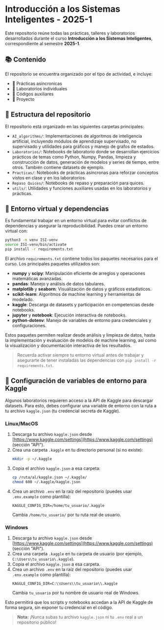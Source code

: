 # Introducción a los Sistemas Inteligentes - 2025-1

Este repositorio reúne todas las prácticas, talleres y laboratorios desarrollados durante el curso **Introducción a los Sistemas Inteligentes**, correspondiente al semestre **2025-1**.

## 📚 Contenido

El repositorio se encuentra organizado por el tipo de actividad, e incluye:

- 🧠 Prácticas asíncronicas
- 🧪 Laboratorios individuales
- 📄 Códigos auxiliares
- 🤖 Proyecto

## 📁 Estructura del repositorio

El repositorio está organizado en las siguientes carpetas principales:

- `AI_algorithms/`: Implementaciones de algoritmos de inteligencia artificial, incluyendo módulos de aprendizaje supervisado, no supervisado y utilidades para gráficos y manejo de grafos de estados.
- `Laboratorios/`: Notebooks de laboratorio donde se desarrollan ejercicios prácticos de temas como Python, Numpy, Pandas, limpieza y construcción de datos, generación de modelos y series de tiempo, entre otros. También contiene datasets de ejemplo.
- `Practicas/`: Notebooks de prácticas asíncronas para reforzar conceptos vistos en clase y en los laboratorios.
- `Repaso Quices/`: Notebooks de repaso y preparación para quices.
- `utils/`: Utilidades y funciones auxiliares usadas en los laboratorios y prácticas.

## 🐍 Entorno virtual y dependencias

Es fundamental trabajar en un entorno virtual para evitar conflictos de dependencias y asegurar la reproducibilidad. Puedes crear un entorno virtual con:

```bash
python3 -m venv ISI-venv
source ISI-venv/bin/activate
pip install -r requirements.txt
```

El archivo `requirements.txt` contiene todos los paquetes necesarios para el curso. Los principales paquetes utilizados son:

- **numpy** y **scipy**: Manipulación eficiente de arreglos y operaciones matemáticas avanzadas.
- **pandas**: Manejo y análisis de datos tabulares.
- **matplotlib** y **seaborn**: Visualización de datos y gráficos estadísticos.
- **scikit-learn**: Algoritmos de machine learning y herramientas de modelado.
- **kaggle**: Descarga de datasets y participación en competencias desde notebooks.
- **jupyter** y **notebook**: Ejecución interactiva de notebooks.
- **python-dotenv**: Manejo de variables de entorno para credenciales y configuraciones.

Estos paquetes permiten realizar desde análisis y limpieza de datos, hasta la implementación y evaluación de modelos de machine learning, así como la visualización y documentación interactiva de los resultados.

> Recuerda activar siempre tu entorno virtual antes de trabajar y asegurarte de tener instaladas las dependencias con `pip install -r requirements.txt`.

## 🔑 Configuración de variables de entorno para Kaggle

Algunos laboratorios requieren acceso a la API de Kaggle para descargar datasets. Para esto, debes configurar una variable de entorno con la ruta a tu archivo `kaggle.json` (tu credencial secreta de Kaggle).

### Linux/MacOS
1. Descarga tu archivo `kaggle.json` desde [https://www.kaggle.com/settings](https://www.kaggle.com/settings) (sección "API").
2. Crea una carpeta `.kaggle` en tu directorio personal (si no existe):
   ```bash
   mkdir -p ~/.kaggle
   ```
3. Copia el archivo `kaggle.json` a esa carpeta:
   ```bash
   cp /ruta/al/kaggle.json ~/.kaggle/
   chmod 600 ~/.kaggle/kaggle.json
   ```
4. Crea un archivo `.env` en la raíz del repositorio (puedes usar `.env.example` como plantilla):
   ```env
   KAGGLE_CONFIG_DIR=/home/tu_usuario/.kaggle
   ```
   Cambia `/home/tu_usuario/` por tu ruta real de usuario.

### Windows
1. Descarga tu archivo `kaggle.json` desde [https://www.kaggle.com/settings](https://www.kaggle.com/settings) (sección "API").
2. Crea una carpeta `.kaggle` en tu carpeta de usuario (por ejemplo, `C:\Users\tu_usuario\.kaggle`).
3. Copia el archivo `kaggle.json` a esa carpeta.
4. Crea un archivo `.env` en la raíz del repositorio (puedes usar `.env.example` como plantilla):
   ```env
   KAGGLE_CONFIG_DIR=C:\\Users\\tu_usuario\\.kaggle
   ```
   Cambia `tu_usuario` por tu nombre de usuario real de Windows.

Esto permitirá que los scripts y notebooks accedan a la API de Kaggle de forma segura, sin exponer tu credencial en el código.

> **Nota:** ¡Nunca subas tu archivo `kaggle.json` ni tu `.env` real a un repositorio público!